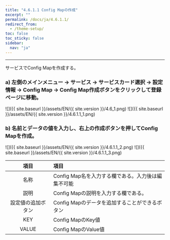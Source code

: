 ```yaml
---
title: "4.6.1.1 Config Mapの作成"
excerpt: ""
permalink: /docs/ja/4.6.1.1/
redirect_from:
  - /theme-setup/
toc: false
toc_sticky: false
sidebar:
  nav: "ja"
---
```


---
サービスでConfig Mapを作成する。

### a\) 左側のメインメニュー → サービス → サービスカード選択 → 設定情報 → Config Map → Config Map作成ボタンをクリックして登録ページに移動。
![]({{ site.baseurl }}/assets/EN/{{ site.version }}/4.6_1.png)
![]({{ site.baseurl }}/assets/EN/{{ site.version }}/4.6.1.1_1.png)

### b\) 名前とデータの値を入力し、右上の作成ボタンを押してConfig Mapを作成。

![]({{ site.baseurl }}/assets/EN/{{ site.version }}/4.6.1.1_2.png)
![]({{ site.baseurl }}/assets/EN/{{ site.version }}/4.6.1.1_3.png)

| **項目** | **項目** |
| :---: | :--- |
| 名称 | Config Map名を入力する欄である。入力後は編集不可能 |
| 説明 | Config Mapの説明を入力する欄である。 |
| 設定値の追加ボタン | Config Mapのデータを追加することができるボタン |
| KEY | Config MapのKey値 |
| VALUE | Config MapのValue値 |
